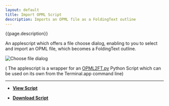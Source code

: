 ```yaml
---
layout: default
title: Import OPML Script
description: Imports an OPML file as a FoldingText outline 
---
```


{{page.description}}

An applescript which offers a file choose dialog, enabling to you to select and import an OPML file, which becomes a FoldingText outline.

![Choose file dialog](https://raw.github.com/RobTrew/tree-tools/master/FoldingText%20scripts/Import%20Export/OpenOPML.png)

( The applescript is a wrapper for an [OPML2FT.py](https://github.com/RobTrew/tree-tools/blob/master/FoldingText%20scripts/Import%20Export/OPML2FT.py) Python Script which can be used on its own from the Terminal.app command line)


***

- [**View Script**](https://github.com/RobTrew/tree-tools/tree/master/FoldingText%20scripts/Import%20Export)
 
- [**Download Script**](https://github.com/RobTrew/tree-tools/blob/master/FoldingText%20scripts/Import%20Export/FTImportOPML-007.scptd.zip?raw=true)